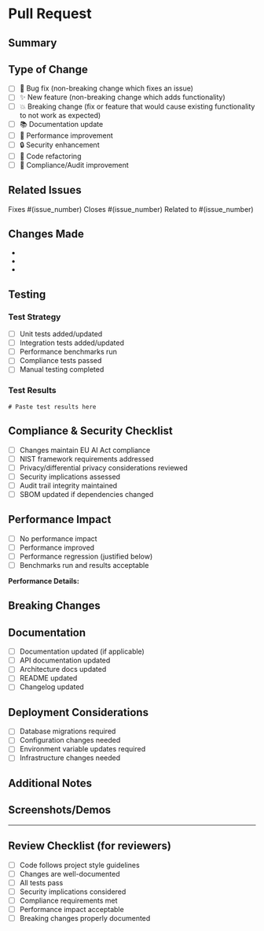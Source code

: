 # Pull Request

## Summary
<!-- Provide a brief description of your changes -->

## Type of Change
<!-- Mark the type of change with an [x] -->
- [ ] 🐛 Bug fix (non-breaking change which fixes an issue)
- [ ] ✨ New feature (non-breaking change which adds functionality)
- [ ] 💥 Breaking change (fix or feature that would cause existing functionality to not work as expected)
- [ ] 📚 Documentation update
- [ ] 🔧 Performance improvement
- [ ] 🔒 Security enhancement
- [ ] 🧹 Code refactoring
- [ ] 🔬 Compliance/Audit improvement

## Related Issues
<!-- Link to related issues -->
Fixes #(issue_number)
Closes #(issue_number)
Related to #(issue_number)

## Changes Made
<!-- Describe the changes in detail -->
- 
- 
- 

## Testing
<!-- Describe how you tested your changes -->

### Test Strategy
- [ ] Unit tests added/updated
- [ ] Integration tests added/updated
- [ ] Performance benchmarks run
- [ ] Compliance tests passed
- [ ] Manual testing completed

### Test Results
```
# Paste test results here
```

## Compliance & Security Checklist
<!-- For AI/ML and compliance-focused changes -->
- [ ] Changes maintain EU AI Act compliance
- [ ] NIST framework requirements addressed
- [ ] Privacy/differential privacy considerations reviewed
- [ ] Security implications assessed
- [ ] Audit trail integrity maintained
- [ ] SBOM updated if dependencies changed

## Performance Impact
<!-- Assess performance implications -->
- [ ] No performance impact
- [ ] Performance improved
- [ ] Performance regression (justified below)
- [ ] Benchmarks run and results acceptable

**Performance Details:**
<!-- If applicable, provide benchmark results -->

## Breaking Changes
<!-- If this is a breaking change, describe the impact and migration path -->

## Documentation
<!-- Check all that apply -->
- [ ] Documentation updated (if applicable)
- [ ] API documentation updated
- [ ] Architecture docs updated
- [ ] README updated
- [ ] Changelog updated

## Deployment Considerations
<!-- Any special deployment notes -->
- [ ] Database migrations required
- [ ] Configuration changes needed
- [ ] Environment variable updates required
- [ ] Infrastructure changes needed

## Additional Notes
<!-- Any additional information, context, or concerns -->

## Screenshots/Demos
<!-- If applicable, add screenshots or demo links -->

---

## Review Checklist (for reviewers)
- [ ] Code follows project style guidelines
- [ ] Changes are well-documented
- [ ] All tests pass
- [ ] Security implications considered
- [ ] Compliance requirements met
- [ ] Performance impact acceptable
- [ ] Breaking changes properly documented